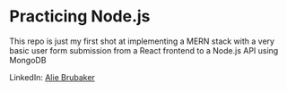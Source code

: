 # Practicing Node.js

This repo is just my first shot at implementing a MERN stack with a very basic user form submission from a React frontend to a Node.js API using MongoDB

LinkedIn: [Alie Brubaker](https://www.linkedin.com/in/alie-brubaker/)